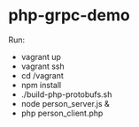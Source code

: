 # php-grpc-demo

Run:

- vagrant up
- vagrant ssh
- cd /vagrant
- npm install
- ./build-php-protobufs.sh
- node person_server.js &
- php person_client.php
